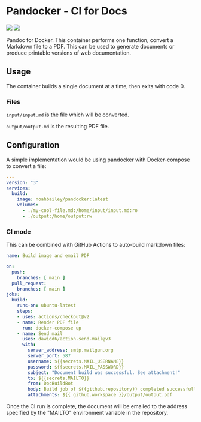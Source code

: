 # Pandocker - CI for Docs

![](https://img.shields.io/docker/cloud/build/noahbailey/pandocker) ![](https://github.com/noahbailey/pandocker/actions/workflows/docker-publish.yml/badge.svg)


Pandoc for Docker. This container performs one function, convert a Markdown file to a PDF. This can be used to generate documents or produce printable versions of web documentation. 

## Usage

The container builds a single document at a time, then exits with code 0. 

### Files

`input/input.md` is the file which will be converted. 

`output/output.md` is the resulting PDF file. 

## Configuration

A simple implementation would be using pandocker with Docker-compose to convert a file: 

```yaml
---
version: "3"
services: 
  build:
    image: noahbailey/pandocker:latest
    volumes: 
      - ./my-cool-file.md:/home/input/input.md:ro
      - ./output:/home/output:rw
```

### CI mode

This can be combined with GitHub Actions to auto-build markdown files: 

```yaml
name: Build image and email PDF

on:
  push:
    branches: [ main ]
  pull_request:
    branches: [ main ]
jobs:
  build:
    runs-on: ubuntu-latest
    steps:
    - uses: actions/checkout@v2
    - name: Render PDF file
      run: docker-compose up
    - name: Send mail
      uses: dawidd6/action-send-mail@v3
      with:
        server_address: smtp.mailgun.org
        server_port: 587
        username: ${{secrets.MAIL_USERNAME}}
        password: ${{secrets.MAIL_PASSWORD}}
        subject: "Document build was successful. See attachment!"
        to: ${{secrets.MAILTO}}
        from: DocBuildBot
        body: Build job of ${{github.repository}} completed successfully!
        attachments: ${{ github.workspace }}/output/output.pdf
```

Once the CI run is complete, the document will be emailed to the address specified by the "MAILTO" environment variable in the repository. 
